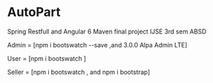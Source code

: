 # AutoPart
Spring Restfull and Angular 6 Maven final project IJSE 3rd sem ABSD

Admin = [npm i bootswatch --save ,and 3.0.0 Alpa Admin LTE]

User = [npm i bootswatch ]

Seller = [npm i bootswatch , and  npm i bootstrap]
